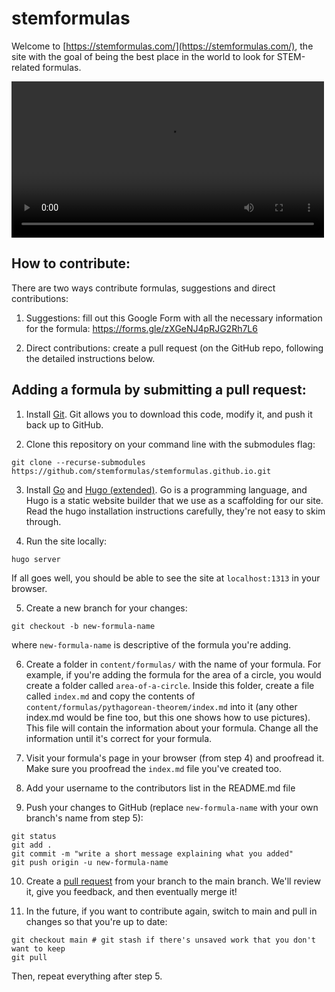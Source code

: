 # stemformulas
Welcome to [https://stemformulas.com/](https://stemformulas.com/), the site with the goal of being the best place in the world to look for STEM-related
formulas.

<video src='stemformulas_demo.mp4' width=500></video>

## How to contribute:

There are two ways contribute formulas, suggestions and direct contributions:

1. Suggestions: fill out this Google Form with all the necessary information for the formula:
https://forms.gle/zXGeNJ4pRJG2Rh7L6

2. Direct contributions: create a pull request (on the GitHub repo, following the detailed instructions below.


## Adding a formula by submitting a pull request:
1. Install [Git](https://git-scm.com/downloads). Git allows you to download this code, modify it, and push it back up to GitHub.

2. Clone this repository on your command line with the submodules flag:

```
git clone --recurse-submodules https://github.com/stemformulas/stemformulas.github.io.git
```

3. Install [Go](https://go.dev/doc/install) and [Hugo (extended)](https://gohugo.io/installation/). Go is a programming language, and Hugo is a static website builder that we use as a scaffolding for our site. Read the hugo installation instructions carefully, they're not easy to skim through.

4. Run the site locally:
```
hugo server
```
If all goes well, you should be able to see the site at `localhost:1313` in your browser.

5. Create a new branch for your changes:

```
git checkout -b new-formula-name
```

where `new-formula-name` is descriptive of the formula you're adding.

6. Create a folder in `content/formulas/` with the name of your formula. For example, if you're adding the formula for the area of a circle, you would create a folder called `area-of-a-circle`. Inside this folder, create a file called `index.md` and copy the contents of `content/formulas/pythagorean-theorem/index.md` into it (any other index.md would be fine too, but this one shows how to use pictures). This file will contain the information about your formula. Change all the information until it's correct for your formula.

7. Visit your formula's page in your browser (from step 4) and proofread it. Make sure you proofread the `index.md` file you've created too.

8. Add your username to the contributors list in the README.md file

9. Push your changes to GitHub (replace `new-formula-name` with your own branch's name from step 5):

```
git status
git add .
git commit -m "write a short message explaining what you added"
git push origin -u new-formula-name
```

10. Create a [pull request](https://github.com/stemformulas/stemformulas.github.io/compare) from your branch to the main branch. We'll review it, give you feedback, and then eventually merge it!

11. In the future, if you want to contribute again, switch to main and pull in changes so that you're up to date:

```
git checkout main # git stash if there's unsaved work that you don't want to keep
git pull
```

Then, repeat everything after step 5.

